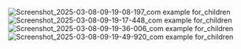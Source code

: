 
![Screenshot_2025-03-08-09-19-08-197_com example for_children](https://github.com/user-attachments/assets/298ea787-4421-46be-b18d-375810ee1e9d)
![Screenshot_2025-03-08-09-19-17-448_com example for_children](https://github.com/user-attachments/assets/313051c6-d869-437a-a952-9dec8133951a)
![Screenshot_2025-03-08-09-19-36-006_com example for_children](https://github.com/user-attachments/assets/cd478f41-761b-4790-80f7-e91fd9ef87e5)
![Screenshot_2025-03-08-09-19-49-920_com example for_children](https://github.com/user-attachments/assets/30adb8f9-7c41-40b1-86e2-ee9c90e637b7)
